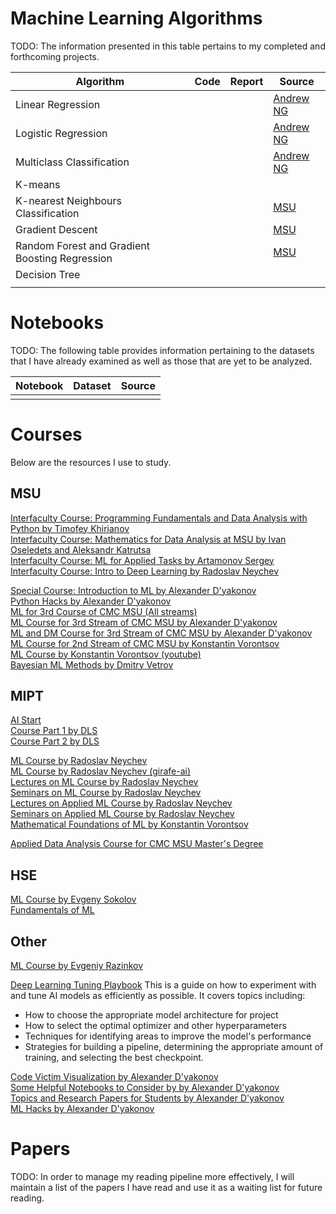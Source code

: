 # Machine Learning Algorithms
TODO: The information presented in this table pertains to my completed and forthcoming projects.

| Algorithm | Code | Report | Source |
| --------- | ---- | ------ | ------ |
| Linear Regression |||[Andrew NG](https://www.coursera.org/learn/machine-learning?specialization=machine-learning-introduction)|
| Logistic Regression |||[Andrew NG](https://www.coursera.org/learn/machine-learning?specialization=machine-learning-introduction)|
| Multiclass Classification |||[Andrew NG](https://www.coursera.org/learn/machine-learning?specialization=machine-learning-introduction)|
| K-means ||||
| K-nearest Neighbours Classification |||[MSU](https://github.com/mmp-practicum-team/mmp_practicum_fall_2022/blob/main/Tasks/Task%2001/task_01.pdf)|
| Gradient Descent |||[MSU](https://github.com/mmp-practicum-team/mmp_practicum_fall_2022/blob/main/Tasks/Task%2002/task_02.pdf)|
| Random Forest and Gradient Boosting Regression |||[MSU](https://github.com/mmp-practicum-team/mmp_practicum_fall_2022/blob/main/Tasks/Task%2003/task_03.pdf)|
| Decision Tree ||||
|||||

# Notebooks
TODO: The following table provides information pertaining to the datasets that I have already examined as well as those that are yet to be analyzed.

| Notebook | Dataset | Source |
| -------- | ------- | ------ |
||||

# Courses
Below are the resources I use to study.

## MSU
[Interfaculty Course: Programming Fundamentals and Data Analysis with Python by Timofey Khirianov](https://github.com/MSUcourses/Data-Analysis-with-Python/tree/main/Python)<br/>
[Interfaculty Course: Mathematics for Data Analysis at MSU by Ivan Oseledets and Aleksandr Katrutsa](https://github.com/MSUcourses/Data-Analysis-with-Python/tree/main/Math)<br/>
[Interfaculty Course: ML for Applied Tasks by Artamonov Sergey](https://github.com/MSUcourses/Data-Analysis-with-Python/tree/main/Machine%20Learning)<br/>
[Interfaculty Course: Intro to Deep Learning by Radoslav Neychev](https://github.com/MSUcourses/Data-Analysis-with-Python/tree/main/Deep%20Learning)<br/>

[Special Course: Introduction to ML by Alexander D'yakonov](https://github.com/Dyakonov/IML/tree/master/2021)<br/>
[Python Hacks by Alexander D'yakonov](https://github.com/Dyakonov/python_hacks)<br/>
[ML for 3rd Course of CMC MSU (All streams)](https://github.com/MSU-ML-COURSE/ML-COURSE-22-23)<br/>
[ML Course for 3rd Stream of CMC MSU by Alexander D'yakonov](https://github.com/Dyakonov/MSUML)<br/>
[ML and DM Course for 3rd Stream of CMC MSU by Alexander D'yakonov](https://github.com/Dyakonov/MLDM)<br/>
[ML Course for 2nd Stream of CMC MSU by Konstantin Vorontsov](https://github.com/MSU-ML-COURSE/ML-COURSE-22-23/blob/main/2_stream.md)<br/>
[ML Course by Konstantin Vorontsov (youtube)](https://youtube.com/playlist?list=PLzdAwQrglFyLIM3ZH4iwJ2b2oyQDO054n)<br/>
[Bayesian ML Methods by Dmitry Vetrov](https://youtube.com/playlist?list=PLhe7c-LCgl4K-0sJmEu-KVSTVIBt5M8yc)<br/>

## MIPT
[AI Start](https://stepik.org/course/125587/)<br/>
[Course Part 1 by DLS](https://stepik.org/course/135003)<br/>
[Course Part 2 by DLS](https://stepik.org/course/160792)<br/>

[ML Course by Radoslav Neychev](https://github.com/neychev/prev__ml-mipt)<br/>
[ML Course by Radoslav Neychev (girafe-ai)](https://github.com/girafe-ai/ml-course)<br/>
[Lectures on ML Course by Radoslav Neychev](https://youtube.com/playlist?list=PL4_hYwCyhAvZyW6qS58x4uElZgAkMVUvj)<br/>
[Seminars on ML Course by Radoslav Neychev](https://youtube.com/playlist?list=PL4_hYwCyhAvYPOWn6e44RKxEfRWEsPA1z)<br/>
[Lectures on Applied ML Course by Radoslav Neychev](https://youtube.com/playlist?list=PL4_hYwCyhAvY7k32D65q3xJVo8X8dc3Ye)<br/>
[Seminars on Applied ML Course by Radoslav Neychev](https://youtube.com/playlist?list=PL4_hYwCyhAvZLp0CTIDVQr9FtDR_7DaUr)<br/>
[Mathematical Foundations of ML by Konstantin Vorontsov](https://youtube.com/playlist?list=PLk4h7dmY2eYHHTyfLyrl7HmP-H3mMAW08)<br/>

[Applied Data Analysis Course for CMC MSU Master's Degree](https://github.com/Dyakonov/PZAD)

## HSE
[ML Course by Evgeny Sokolov](https://github.com/esokolov/ml-course-hse)<br/>
[Fundamentals of ML](https://youtube.com/playlist?list=PLEwK9wdS5g0oCRxBzxsq9lkJkzMgzWiyg)<br/>

## Other
[ML Course by Evgeniy Razinkov](https://www.youtube.com/@razinkov/videos)<br/>

[Deep Learning Tuning Playbook](https://github.com/google-research/tuning_playbook#choosing-a-model-architecture)
This is a guide on how to experiment with and tune AI models as efficiently as possible. It covers topics including: 
- How to choose the appropriate model architecture for project
- How to select the optimal optimizer and other hyperparameters
- Techniques for identifying areas to improve the model's performance
- Strategies for building a pipeline, determining the appropriate amount of training, and selecting the best checkpoint.

[Code Victim Visualization by Alexander D'yakonov](https://github.com/Dyakonov/visualization/blob/master/code_victim_visualization.ipynb)<br/>
[Some Helpful Notebooks to Consider by by Alexander D'yakonov](https://github.com/Dyakonov/notebooks)<br/>
[Topics and Research Papers for Students by Alexander D'yakonov](https://github.com/Dyakonov/MSU)<br/>
[ML Hacks by Alexander D'yakonov](https://github.com/Dyakonov/ml_hacks)<br/>

# Papers
TODO: In order to manage my reading pipeline more effectively, I will maintain a list of the papers I have read and use it as a waiting list for future reading.
